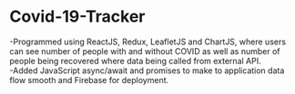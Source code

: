 # Covid-19-Tracker
-Programmed using ReactJS, Redux, LeafletJS and ChartJS, where users can see number of people with and without COVID as well as number of people being recovered where data being called from external API.
<br />
-Added JavaScript async/await and promises to make to application data flow smooth and Firebase for deployment.
